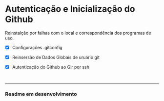 # Autenticação e Inicialização do Github

Reinstalção por falhas com o local e correspondência dos programas de uso.

- [X] Configurações .gitconfig

- [X] Reinsersão de Dados Globais de uruário git

- [X] Autenticação do Github ao Gir por ssh

<br>

*** 

### Readme em desenvolvimento
